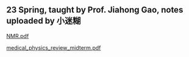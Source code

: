 ## 23 Spring, taught by Prof. Jiahong Gao, notes uploaded by 小迷糊

[NMR.pdf](https://ghproxy.wjsphy.top/https://raw.githubusercontent.com/StephenQSstarThomas/Lecture-Notes/main/医学物理概论/NMR.pdf)

[medical_physics_review_midterm.pdf](https://ghproxy.wjsphy.top/https://raw.githubusercontent.com/StephenQSstarThomas/Lecture-Notes/main/医学物理概论/medical_physics_review_midterm.pdf)